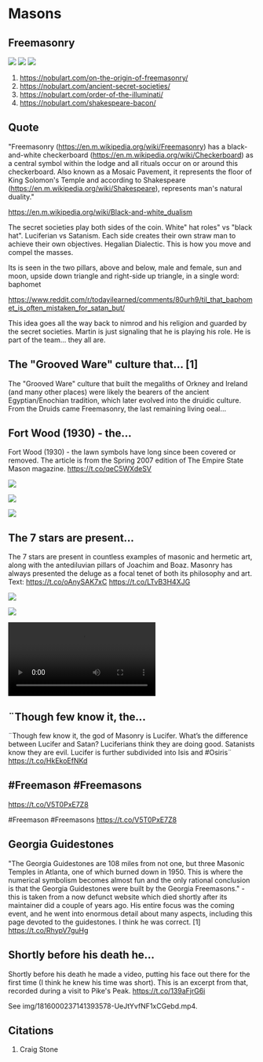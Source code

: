 # Masons

## Freemasonry

![](img/freemason1.jpg)
![](img/freemason2.jpg)
![](img/freemason3.jpg)

1. https://nobulart.com/on-the-origin-of-freemasonry/
2. https://nobulart.com/ancient-secret-societies/
3. https://nobulart.com/order-of-the-illuminati/
4. https://nobulart.com/shakespeare-bacon/

## Quote

"Freemasonry (https://en.m.wikipedia.org/wiki/Freemasonry) has a black-and-white checkerboard (https://en.m.wikipedia.org/wiki/Checkerboard) as a central symbol within the lodge and all rituals occur on or around this checkerboard. Also known as a Mosaic Pavement, it represents the floor of King Solomon's Temple and according to Shakespeare (https://en.m.wikipedia.org/wiki/Shakespeare), represents man's natural duality."

https://en.m.wikipedia.org/wiki/Black-and-white_dualism

The secret societies play both sides of the coin. White" hat roles" vs "black hat". Luciferian vs Satanism. Each side creates their own straw man to achieve their own objectives. Hegalian Dialectic. This is how you move and compel the masses.

Its is seen in the two pillars, above and below, male and female, sun and moon, upside down triangle and right-side up triangle, in a single word: baphomet

https://www.reddit.com/r/todayilearned/comments/80urh9/til_that_baphomet_is_often_mistaken_for_satan_but/

This idea goes all the way back to nimrod and his religion and guarded by the secret societies. Martin is just signaling that he is playing his role. He is part of the team... they all are.

## The "Grooved Ware" culture that... [1]

The "Grooved Ware" culture that built the megaliths of Orkney and Ireland (and many other places) were likely the bearers of the ancient Egyptian/Enochian tradition, which later evolved into the druidic culture. From the Druids came Freemasonry, the last remaining living oeal…

## Fort Wood (1930) - the...

Fort Wood (1930) - the lawn symbols have long since been covered or removed. The article is from the Spring 2007 edition of The Empire State Mason magazine. https://t.co/qeC5WXdeSV

![](img/1604372849279393792-FkPgfxBX0AAdxYv.png)

![](img/1604372849279393792-FkPghRpWQAIT1sz.jpg)

![](img/1604372849279393792-FkPgh12WYAA-OQd.jpg)

## The 7 stars are present...

The 7 stars are present in countless examples of masonic and hermetic art, along with the antediluvian pillars of Joachim and Boaz. Masonry has always presented the deluge as a focal tenet of both its philosophy and art. Text: https://t.co/oAnySAK7xC https://t.co/LTvB3H4XJG

![](img/1804297044472758711-GQojkW8WUAEJCdM.png)

![](img/1804297044472758711-GQokrqsWAAA3kaP.png)

![](img/1804297044472758711-HVAFQO1sn6VpgsCe.mp4)

## ¨Though few know it, the...

¨Though few know it, the god of Masonry is Lucifer. What’s the difference between Lucifer and Satan? Luciferians think they are doing good. Satanists know they are evil. Lucifer is further subdivided into Isis and #Osiris¨ https://t.co/HkEkoEfNKd

## #Freemason #Freemasons 
https://t.co/V5T0PxE7Z8

#Freemason #Freemasons https://t.co/V5T0PxE7Z8

## Georgia Guidestones

"The Georgia Guidestones are 108 miles from not one, but three Masonic Temples in Atlanta, one of which burned down in 1950. This is where the numerical symbolism becomes almost fun and the only rational conclusion is that the Georgia Guidestones were built by the Georgia Freemasons." - this is taken from a now defunct website which died shortly after its maintainer did a couple of years ago. His entire focus was the coming event, and he went into enormous detail about many aspects, including this page devoted to the guidestones. I think he was correct.
[1] https://t.co/RhypV7guHg

## Shortly before his death he...

Shortly before his death he made a video, putting his face out there for the first time (I think he knew his time was short). This is an excerpt from that, recorded during a visit to Pike's Peak. https://t.co/139aFjrG6i

See img/1816000237141393578-UeJtYvfNF1xCGebd.mp4.

## Citations

1. Craig Stone